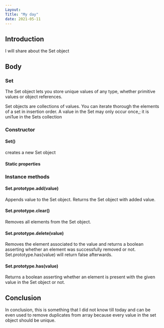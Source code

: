 ```yaml
---
Layout:
Title: "My day"
date: 2021-05-11
---
```


## Introduction

I will share about the Set object

## Body

### Set

The Set object lets you store unique values of any type, whether primitive values or object references.

Set objects are collections of values. You can iterate thorough the elements of a set in insertion order. A value in the Set may only occur once,; it is uni1ue in the Sets collection

### Constructor

#### Set()

creates a new Set object

#### Static properties

### Instance methods

#### Set.prototype.add(value)

Appends value to the Set object. Returns the Set object with added value.

#### Set.prototype.clear()

Removes all elements from the Set object.

#### Set.prototype.delete(value)

Removes the element associated to the value and returns a boolean asserting whether an element was successfully removed or not. Set.prototype.has(value) will return false afterwards.

#### Set.prototype.has(value)

Returns a boolean asserting whether an element is present with the given value in the Set object or not.

## Conclusion

In conclusion, this is something that I did not know till today and can be even used to remove duplicates from array because every value in the set object should be unique.
